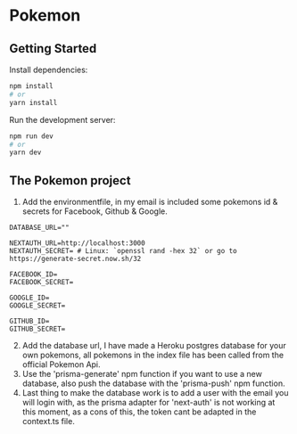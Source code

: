 # Pokemon 
## Getting Started
Install dependencies:
```bash
npm install
# or
yarn install
```
Run the development server:

```bash
npm run dev
# or
yarn dev
```
## The Pokemon project

1. Add the environmentfile, in my email is included some pokemons id & secrets for Facebook, Github & Google.

```
DATABASE_URL=""

NEXTAUTH_URL=http://localhost:3000
NEXTAUTH_SECRET= # Linux: `openssl rand -hex 32` or go to https://generate-secret.now.sh/32

FACEBOOK_ID=
FACEBOOK_SECRET=

GOOGLE_ID=
GOOGLE_SECRET=

GITHUB_ID=
GITHUB_SECRET=
```

2. Add the database url, I have made a Heroku postgres database for your own pokemons,
all pokemons in the index file has been called from the official Pokemon Api.
3. Use the 'prisma-generate' npm function if you want to use a new database,
also push the database with the 'prisma-push' npm function.
4. Last thing to make the database work is to add a user with the email you will login with, as the prisma adapter for 'next-auth' is not working at this moment,
as a cons of this, the token cant be adapted in the context.ts file.